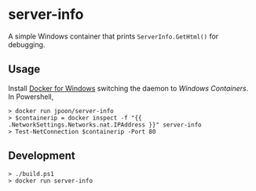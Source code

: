 # server-info

A simple Windows container that prints `ServerInfo.GetHtml()` for debugging.

## Usage

Install [Docker for Windows](https://docs.docker.com/docker-for-windows/) switching the daemon to *Windows Containers*. In Powershell,

```
> docker run jpoon/server-info
> $containerip = docker inspect -f "{{ .NetworkSettings.Networks.nat.IPAddress }}" server-info
> Test-NetConnection $containerip -Port 80
```

## Development

```
> ./build.ps1
> docker run server-info
```
